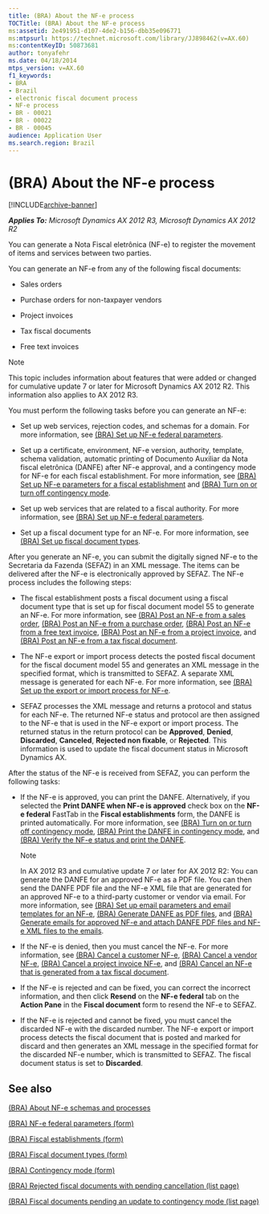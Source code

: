 ```yaml
---
title: (BRA) About the NF-e process
TOCTitle: (BRA) About the NF-e process
ms:assetid: 2e491951-d107-4de2-b156-dbb35e096771
ms:mtpsurl: https://technet.microsoft.com/library/JJ898462(v=AX.60)
ms:contentKeyID: 50873681
author: tonyafehr
ms.date: 04/18/2014
mtps_version: v=AX.60
f1_keywords:
- BRA
- Brazil
- electronic fiscal document process
- NF-e process
- BR - 00021
- BR - 00022
- BR - 00045
audience: Application User
ms.search.region: Brazil
---
```


# (BRA) About the NF-e process 


[!INCLUDE[archive-banner](includes/archive-banner.md)]


_**Applies To:** Microsoft Dynamics AX 2012 R3, Microsoft Dynamics AX 2012 R2_

You can generate a Nota Fiscal eletrônica (NF-e) to register the movement of items and services between two parties.

You can generate an NF-e from any of the following fiscal documents:

  - Sales orders

  - Purchase orders for non-taxpayer vendors

  - Project invoices

  - Tax fiscal documents

  - Free text invoices


> [!NOTE]
> <P>This topic includes information about features that were added or changed for cumulative update 7 or later for Microsoft Dynamics AX 2012 R2. This information also applies to AX 2012 R3.</P>



You must perform the following tasks before you can generate an NF-e:

  - Set up web services, rejection codes, and schemas for a domain. For more information, see [(BRA) Set up NF-e federal parameters](bra-set-up-nf-e-federal-parameters.md).

  - Set up a certificate, environment, NF-e version, authority, template, schema validation, automatic printing of Documento Auxiliar da Nota fiscal eletrônica (DANFE) after NF-e approval, and a contingency mode for NF-e for each fiscal establishment. For more information, see [(BRA) Set up NF-e parameters for a fiscal establishment](bra-set-up-nf-e-parameters-for-a-fiscal-establishment.md) and [(BRA) Turn on or turn off contingency mode](bra-turn-on-or-turn-off-contingency-mode.md).

  - Set up web services that are related to a fiscal authority. For more information, see [(BRA) Set up NF-e federal parameters](bra-set-up-nf-e-federal-parameters.md).

  - Set up a fiscal document type for an NF-e. For more information, see [(BRA) Set up fiscal document types](bra-set-up-fiscal-document-types.md).

After you generate an NF-e, you can submit the digitally signed NF-e to the Secretaria da Fazenda (SEFAZ) in an XML message. The items can be delivered after the NF-e is electronically approved by SEFAZ. The NF-e process includes the following steps:

  - The fiscal establishment posts a fiscal document using a fiscal document type that is set up for fiscal document model 55 to generate an NF-e. For more information, see [(BRA) Post an NF-e from a sales order](bra-post-an-nf-e-from-a-sales-order.md), [(BRA) Post an NF-e from a purchase order](bra-post-an-nf-e-from-a-purchase-order.md), [(BRA) Post an NF-e from a free text invoice](bra-post-an-nf-e-from-a-free-text-invoice.md), [(BRA) Post an NF-e from a project invoice](bra-post-an-nf-e-from-a-project-invoice.md), and [(BRA) Post an NF-e from a tax fiscal document](bra-post-an-nf-e-from-a-tax-fiscal-document.md).

  - The NF-e export or import process detects the posted fiscal document for the fiscal document model 55 and generates an XML message in the specified format, which is transmitted to SEFAZ. A separate XML message is generated for each NF-e. For more information, see [(BRA) Set up the export or import process for NF-e](bra-set-up-the-export-or-import-process-for-nf-e.md).

  - SEFAZ processes the XML message and returns a protocol and status for each NF-e. The returned NF-e status and protocol are then assigned to the NF-e that is used in the NF-e export or import process. The returned status in the return protocol can be **Approved**, **Denied**, **Discarded**, **Canceled**, **Rejected non fixable**, or **Rejected**. This information is used to update the fiscal document status in Microsoft Dynamics AX.

After the status of the NF-e is received from SEFAZ, you can perform the following tasks:

  - If the NF-e is approved, you can print the DANFE. Alternatively, if you selected the **Print DANFE when NF-e is approved** check box on the **NF-e federal** FastTab in the **Fiscal establishments** form, the DANFE is printed automatically. For more information, see [(BRA) Turn on or turn off contingency mode](bra-turn-on-or-turn-off-contingency-mode.md), [(BRA) Print the DANFE in contingency mode](bra-print-the-danfe-in-contingency-mode.md), and [(BRA) Verify the NF-e status and print the DANFE](bra-verify-the-nf-e-status-and-print-the-danfe.md).
    

    > [!NOTE]
    > <P>In AX 2012 R3 and cumulative update 7 or later for AX 2012 R2: You can generate the DANFE for an approved NF-e as a PDF file. You can then send the DANFE PDF file and the NF-e XML file that are generated for an approved NF-e to a third-party customer or vendor via email. For more information, see <A href="bra-set-up-email-parameters-and-email-templates-for-an-nf-e.md">(BRA) Set up email parameters and email templates for an NF-e</A>, <A href="bra-generate-danfe-as-pdf-files.md">(BRA) Generate DANFE as PDF files</A>, and <A href="bra-generate-emails-for-approved-nf-e-and-attach-danfe-pdf-files-and-nf-e-xml-files-to-the-emails.md">(BRA) Generate emails for approved NF-e and attach DANFE PDF files and NF-e XML files to the emails</A>.</P>



  - If the NF-e is denied, then you must cancel the NF-e. For more information, see [(BRA) Cancel a customer NF-e](bra-cancel-a-customer-nf-e.md), [(BRA) Cancel a vendor NF-e](bra-cancel-a-vendor-nf-e.md), [(BRA) Cancel a project invoice NF-e](bra-cancel-a-project-invoice-nf-e.md), and [(BRA) Cancel an NF-e that is generated from a tax fiscal document](bra-cancel-an-nf-e-that-is-generated-from-a-tax-fiscal-document.md).

  - If the NF-e is rejected and can be fixed, you can correct the incorrect information, and then click **Resend** on the **NF-e federal** tab on the **Action Pane** in the **Fiscal document** form to resend the NF-e to SEFAZ.

  - If the NF-e is rejected and cannot be fixed, you must cancel the discarded NF-e with the discarded number. The NF-e export or import process detects the fiscal document that is posted and marked for discard and then generates an XML message in the specified format for the discarded NF-e number, which is transmitted to SEFAZ. The fiscal document status is set to **Discarded**.

## See also

[(BRA) About NF-e schemas and processes](bra-about-nf-e-schemas-and-processes.md)

[(BRA) NF-e federal parameters (form)](https://technet.microsoft.com/library/jj933509\(v=ax.60\))

[(BRA) Fiscal establishments (form)](https://technet.microsoft.com/library/jj933531\(v=ax.60\))

[(BRA) Fiscal document types (form)](https://technet.microsoft.com/library/jj710551\(v=ax.60\))

[(BRA) Contingency mode (form)](https://technet.microsoft.com/library/jj933511\(v=ax.60\))

[(BRA) Rejected fiscal documents with pending cancellation (list page)](https://technet.microsoft.com/library/jj937996\(v=ax.60\))

[(BRA) Fiscal documents pending an update to contingency mode (list page)](https://technet.microsoft.com/library/jj937991\(v=ax.60\))

  


